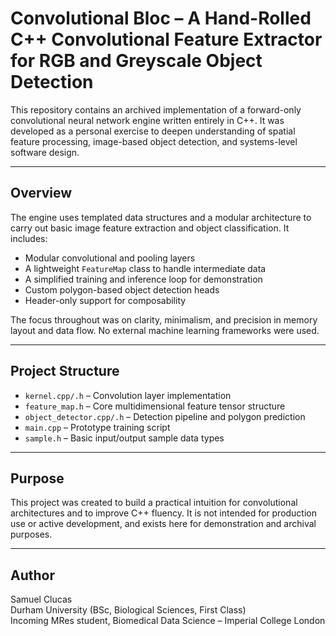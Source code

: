# Convolutional Bloc – A Hand-Rolled C++ Convolutional Feature Extractor for RGB and Greyscale Object Detection

This repository contains an archived implementation of a forward-only convolutional neural network engine written entirely in C++. It was developed as a personal exercise to deepen understanding of spatial feature processing, image-based object detection, and systems-level software design.

---

## Overview

The engine uses templated data structures and a modular architecture to carry out basic image feature extraction and object classification. It includes:

- Modular convolutional and pooling layers
- A lightweight `FeatureMap` class to handle intermediate data
- A simplified training and inference loop for demonstration
- Custom polygon-based object detection heads
- Header-only support for composability

The focus throughout was on clarity, minimalism, and precision in memory layout and data flow. No external machine learning frameworks were used.

---

## Project Structure

- `kernel.cpp/.h` – Convolution layer implementation
- `feature_map.h` – Core multidimensional feature tensor structure
- `object_detector.cpp/.h` – Detection pipeline and polygon prediction
- `main.cpp` – Prototype training script
- `sample.h` – Basic input/output sample data types

---

## Purpose

This project was created to build a practical intuition for convolutional architectures and to improve C++ fluency. It is not intended for production use or active development, and exists here for demonstration and archival purposes.

---

## Author

Samuel Clucas  
Durham University (BSc, Biological Sciences, First Class)  
Incoming MRes student, Biomedical Data Science – Imperial College London  
